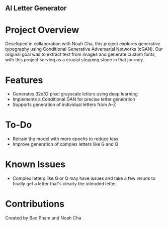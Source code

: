 ## AI Letter Generator
# Project Overview
Developed in collaboration with Noah Cha, this project explores generative typography using Conditional Generative Adversarial Networks (cGAN). Our original goal was to extract text from images and generate custom fonts, with this project serving as a crucial stepping stone in that journey.

# Features
- Generates 32x32 pixel grayscale letters using deep learning
- Implements a Conditional GAN for precise letter generation
- Supports generation of individual letters from A-Z

# To-Do
- Retrain the model with more epochs to reduce loss
- Improve generation of complex letters like G and Q

# Known Issues
- Complex letters like G or Q may have issues and take a few reruns to finally get a letter that's clearly the intended letter.

# Contributions
Created by Bao Pham and Noah Cha
